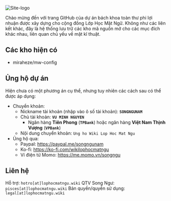 ![Site-logo](https://github.com/wikilophocmatngu/.github/assets/57829841/4baee096-2a63-4ac8-ae38-44234d56e3d9)

Chào mừng đến với trang GitHub của dự án bách khoa toàn thư phi lợi nhuận được xây dựng cho cộng đồng Lớp Học Mật Ngữ.
Không như các liên kết khác, đây là hệ thống lưu trữ các kho mã nguồn mở cho các mục đích khác nhau, liên quan chủ yếu về mặt kĩ thuật.

## Các kho hiện có

* miraheze/mw-config

## Ủng hộ dự án
Hiện chưa có một phương án cụ thể, nhưng tuy nhiên các cách sau có thể được áp dụng:
* Chuyển khoản:
  * Nickname tài khoản (nhập vào ô số tài khoản): **`SONGNGUNAM`**
  * Chủ tài khoản: **`VU MINH NGUYEN`**
    * Ngân hàng **Tiên Phong** (**`TPBank`**) hoặc ngân hàng **Việt Nam Thịnh Vượng** (**`VPBank`**)
  * Nội dung chuyển khoản: `Ung ho Wiki Lop Hoc Mat Ngu`
* Ủng hộ qua:
  * Paypal: https://paypal.me/songngunam
  * Ko-fi: https://ko-fi.com/wikilophocmatngu
  * Ví điện tử Momo: https://me.momo.vn/songngu
 
## Liên hệ
Hỗ trợ: `hotro[at]lophocmatngu.wiki`
QTV Song Ngư: `pisces[at]lophocmatngu.wiki`
Bản quyền/quyền sử dụng: `legal[at]lophocmatngu.wiki`
<!--

**Here are some ideas to get you started:**

🙋‍♀️ A short introduction - what is your organization all about?
🌈 Contribution guidelines - how can the community get involved?
👩‍💻 Useful resources - where can the community find your docs? Is there anything else the community should know?
🍿 Fun facts - what does your team eat for breakfast?
🧙 Remember, you can do mighty things with the power of [Markdown](https://docs.github.com/github/writing-on-github/getting-started-with-writing-and-formatting-on-github/basic-writing-and-formatting-syntax)
-->
